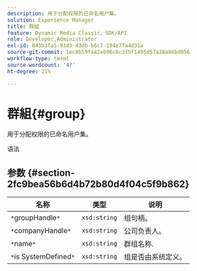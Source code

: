 ```yaml
---
description: 用于分配权限的已命名用户集。
solution: Experience Manager
title: 群組
feature: Dynamic Media Classic，SDK/API
role: Developer,Administrator
exl-id: 843b3fa5-93d3-43db-b6c7-194e7fa4d31a
source-git-commit: 1ec8b59f442eb96c6c3f5f1405d57a38a86bd056
workflow-type: tm+mt
source-wordcount: '47'
ht-degree: 21%

---
```


# 群組{#group}

用于分配权限的已命名用户集。

语法

## 参数 {#section-2fc9bea56b6d4b72b80d4f04c5f9b862}

| 名称 | 类型 | 说明 |
|---|---|---|
| `*`groupHandle`*` | `xsd:string` | 组句柄。 |
| `*`companyHandle`*` | `xsd:string` | 公司负责人。 |
| `*`name`*` | `xsd:string` | 群组名称. |
| `*`is SystemDefined`*` | `xsd:string` | 组是否由系统定义。 |
